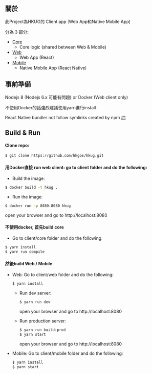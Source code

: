 ## 關於
  此Project為HKUG的 Client app (Web App和Native Mobile App)

  分為 3 部分:

  * [Core](https://github.com/hkgos/hkug/tree/master/client/core)
    * Core logic (shared between Web & Mobile)
  * [Web](https://github.com/hkgos/hkug/tree/master/client/web)
    * Web App (React)
  * [Mobile](https://github.com/hkgos/hkug/tree/master/client/mobile)
    * Native Mobile App (React Native)

## 事前準備
  Nodejs 8 (Nodejs 6.x 可能有問題) or Docker (Web client only)

  不使用Docker的話強烈建議使用yarn進行install

  React Native bundler not follow symlinks created by npm [#1](https://github.com/facebook/metro/issues/1)

## Build & Run

#### Clone repo:

```bash
$ git clone https://github.com/hkgos/hkug.git
```

#### 用Docker直接 run web client: go to client folder and do the following:

  * Build the image:

  ```bash
  $ docker build -t hkug .
  ```

  * Run the image:

  ```bash
  $ docker run -p 8080:8080 hkug
  ```
  open your browser and go to http://localhost:8080

#### 不使用docker, 首先build core

  * Go to client/core folder and do the following:

  ```bash
  $ yarn install
  $ yarn run compile
  ```

#### 然後build Web / Mobile

* Web: Go to client/web folder and do the following:

  ```bash
  $ yarn install
  ```

  * Run dev server:

    ```bash
    $ yarn run dev
    ```

    open your browser and go to http://localhost:8080

  * Run production server:

    ```bash
    $ yarn run build:prod
    $ yarn start
    ```
    open your browser and go to http://localhost:8080

* Mobile: Go to client/mobile folder and do the following:

  ```bash
  $ yarn install
  $ yarn start
  ```
